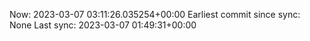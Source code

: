 Now: 2023-03-07 03:11:26.035254+00:00 Earliest commit since sync: None Last sync: 2023-03-07 01:49:31+00:00
